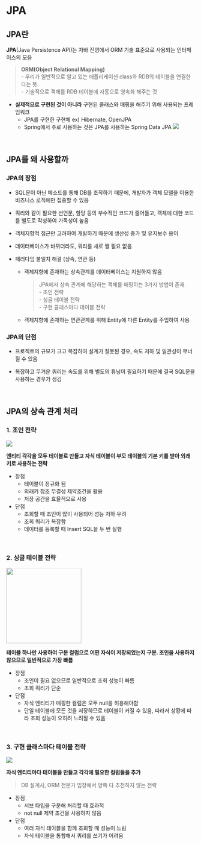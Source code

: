 # JPA

## JPA란

**JPA**(Java Persistence API)는 자바 진영에서 ORM 기술 표준으로 사용되는 인터페이스의 모음

> **ORM(Object Relational Mapping)**<br>- 우리가 일반적으로 알고 있는 애플리케이션 class와 RDB의 테이블을 연결한다는 뜻.<br>- 기술적으로 객체를 RDB 테이블에 자동으로 영속화 해주는 것

- **실제적으로 구현된 것이 아니라** 구현된 클래스와 매핑을 해주기 위해 사용되는 프레임워크
  - JPA를 구현한 구현체 ex) Hibernate, OpenJPA
  - Spring에서 주로 사용하는 것은 JPA를 사용하는 Spring Data JPA
    <img src="https://github.com/Fun-Fun-Study/CS-Study/assets/73164347/0172b0d1-4c7b-4974-a249-0d5ec58e1e95">

<br>

## JPA를 왜 사용할까

### JPA의 장점

- SQL문이 아닌 메소드를 통해 DB를 조작하기 때문에, 개발자가 객체 모델을 이용한 비즈니스 로직에만 집중할 수 있음

- 쿼리와 같이 필요한 선언문, 할당 등의 부수적인 코드가 줄어들고, 객체에 대한 코드를 별도로 작성하여 가독성이 높음

- 객체지향적 접근만 고려하여 개발하기 때문에 생산성 증가 및 유지보수 용이

- 데이터베이스가 바뀌더라도, 쿼리를 새로 짤 필요 없음

- 패러다임 불일치 해결 (상속, 연관 등)
  - 객체지향에 존재하는 상속관계를 데이터베이스는 지원하지 않음
    > JPA에서 상속 관계에 해당하는 객체를 매핑하는 3가지 방법이 존재.<br>- 조인 전략<br>- 싱글 테이블 전략<br>- 구현 클래스마다 테이블 전략
  - 객체지향에 존재하는 연관관계를 위해 Entity에 다른 Entity를 주입하여 사용

### JPA의 단점

- 프로젝트의 규모가 크고 복잡하여 설계가 잘못된 경우, 속도 저하 및 일관성이 무너질 수 있음

- 복잡하고 무거운 쿼리는 속도를 위해 별도의 튜닝이 필요하기 때문에 결국 SQL문을 사용하는 경우가 생김

<br>

## JPA의 상속 관계 처리

### 1. 조인 전략

<img src="https://github.com/Fun-Fun-Study/CS-Study/assets/73164347/e69107b7-6317-4c28-8bde-d6c87693c58b">

<br>

**엔티티 각각을 모두 테이블로 만들고 자식 테이블이 부모 테이블의 기본 키를 받아 외래 키로 사용하는 전략**

- 장점
  - 테이블이 정규화 됨
  - 외래키 참조 무결성 제약조건을 활용
  - 저장 공간을 효율적으로 사용
- 단점
  - 조회할 때 조인이 많이 사용되어 성능 저하 우려
  - 조회 쿼리가 복잡함
  - 데이터를 등록할 때 Insert SQL을 두 번 실행

<br>

### 2. 싱글 테이블 전략

<img src="https://github.com/Fun-Fun-Study/CS-Study/assets/73164347/89403c34-1624-499a-946d-92f9bb5b1a27" style="width: 200px">

<br>

**테이블 하나만 사용하여 구분 컬럼으로 어떤 자식이 저장되었는지 구분. 조인을 사용하지 않으므로 일반적으로 가장 빠름**

- 장점
  - 조인이 필요 없으므로 일반적으로 조회 성능이 빠름
  - 조회 쿼리가 단순
- 단점
  - 자식 엔티티가 매핑한 컬럼은 모두 null을 허용해야함
  - 단일 테이블에 모든 것을 저장하므로 테이블이 커질 수 있음, 따라서 상황에 따라 조회 성능이 오히려 느려질 수 있음

<br>

### 3. 구현 클래스마다 테이블 전략

<img src="https://github.com/Fun-Fun-Study/CS-Study/assets/73164347/f1fd2a2f-9ab2-4249-96af-600b66522baf">

**자식 엔티티마다 테이블을 만들고 각각에 필요한 컬럼들을 추가**

> DB 설계사, ORM 전문가 입장에서 양쪽 다 추천하지 않는 전략

- 장점
  - 서브 타입을 구분해 처리할 때 효과적
  - not null 제약 조건을 사용하지 않음
- 단점
  - 여러 자식 테이블을 함께 조회할 때 성능이 느림
  - 자식 테이블을 통합해서 쿼리를 쓰기가 어려움
